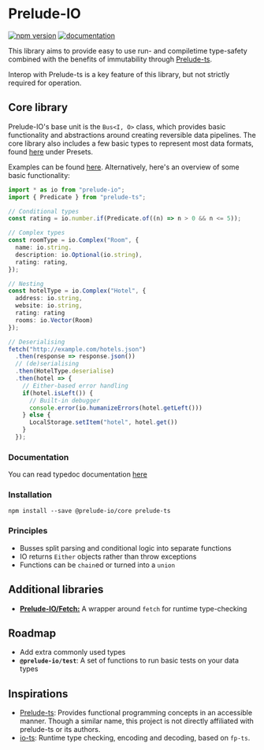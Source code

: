 # Prelude-IO

[![npm version](https://badge.fury.io/js/@prelude-io%2Fcore.svg)](https://badge.fury.io/js/@prelude-io%2Fcore)
[![documentation](https://img.shields.io/badge/Documentation-blue)](https://annoiiyed.github.io/Prelude-IO/)

This library aims to provide easy to use run- and compiletime type-safety combined with the benefits of immutability through [Prelude-ts].

Interop with Prelude-ts is a key feature of this library, but not strictly required for operation. 

## Core library

Prelude-IO's base unit is the `Bus<I, O>` class, which provides basic functionality and abstractions around creating reversible data pipelines.
The core library also includes a few basic types to represent most data formats, found [here](https://annoiiyed.github.io/Prelude-IO/modules/_prelude_io_core.html) under Presets.

Examples can be found [here][examples]. Alternatively, here's an overview of some basic functionality: 

```typescript
import * as io from "prelude-io";
import { Predicate } from "prelude-ts";

// Conditional types
const rating = io.number.if(Predicate.of((n) => n > 0 && n <= 5));

// Complex types
const roomType = io.Complex("Room", {
  name: io.string.
  description: io.Optional(io.string),
  rating: rating,
});

// Nesting
const hotelType = io.Complex("Hotel", {
  address: io.string,
  website: io.string,
  rating: rating
  rooms: io.Vector(Room)
});

// Deserialising
fetch("http://example.com/hotels.json")
  .then(response => response.json())
  // (de)serialising
  .then(HotelType.deserialise)
  .then(hotel => {
    // Either-based error handling
    if(hotel.isLeft()) {
      // Built-in debugger
      console.error(io.humanizeErrors(hotel.getLeft()))
    } else {
      LocalStorage.setItem("hotel", hotel.get())
    }
  });
```

### Documentation

You can read typedoc documentation [here](https://annoiiyed.github.io/Prelude-IO/)

### Installation

```
npm install --save @prelude-io/core prelude-ts
```

### Principles
- Busses split parsing and conditional logic into separate functions
- IO returns `Either` objects rather than throw exceptions
- Functions can be `chain`ed or turned into a `union`

## Additional libraries

- [**Prelude-IO/Fetch:**](https://github.com/Annoiiyed/Prelude-IO/tree/main/packages/fetch) A wrapper around `fetch` for runtime type-checking

## Roadmap
- Add extra commonly used types
- **`@prelude-io/test`**: A set of functions to run basic tests on your data types

## Inspirations
- [Prelude-ts]: Provides functional programming concepts in an accessible manner. Though a similar name, this project is not directly affiliated with prelude-ts or its authors.
- [io-ts](https://github.com/gcanti/io-ts): Runtime type checking, encoding and decoding, based on `fp-ts`.

[Prelude-ts]: https://github.com/emmanueltouzery/prelude-ts
[Examples]: https://github.com/Annoiiyed/Prelude-IO/tree/main/examples
